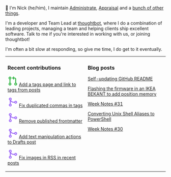 👋 I'm Nick (he/him), I maintain [Administrate][1], [Appraisal][2] and a [bunch
of other things][3].

I'm a developer and Team Lead at [thoughtbot][4], where I do a combination of
leading projects, managing a team and helping clients ship excellent software.
Talk to me if you're interested in working with us, or joining thoughtbot!

I'm often a bit slow at responding, so give me time, I do get to it eventually.

<table><tr><td valign="top" width="50%">

### Recent contributions

<!-- contributions starts -->
![](icons/pull_request_open.svg) [Add a tags page and link to tags from posts](https://github.com/nickcharlton/site/pull/99)

![](icons/pull_request_merged.svg) [Fix duplicated commas in tags](https://github.com/nickcharlton/site/pull/98)

![](icons/pull_request_merged.svg) [Remove published frontmatter](https://github.com/nickcharlton/site/pull/97)

![](icons/pull_request_merged.svg) [Add text manipulation actions to Drafts post](https://github.com/nickcharlton/site/pull/96)

![](icons/pull_request_merged.svg) [Fix images in RSS in recent posts](https://github.com/nickcharlton/site/pull/93)

<!-- contributions ends -->
</td><td valign="top" width="50%">

### Blog posts

<!-- blog starts -->
[Self-updating GitHub README](https://nickcharlton.net/posts/self-updating-github-readme.html)

[Flashing the firmware in an IKEA BEKANT to add position memory](https://nickcharlton.net/posts/flashing-the-firmward-in-an-ikea-bekant.html)

[Week Notes #31](https://nickcharlton.net/posts/week-notes-31.html)

[Converting Unix Shell Aliases to PowerShell](https://nickcharlton.net/posts/converting-unix-shell-aliases-to-powershell.html)

[Week Notes #30](https://nickcharlton.net/posts/week-notes-30.html)

<!-- blog ends -->
</td></tr></table>

[1]: https://github.com/thoughtbot/administrate
[2]: https://github.com/thoughtbot/appraisal
[3]: https://github.com/nickcharlton?tab=repositories
[4]: https://thoughtbot.com
